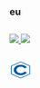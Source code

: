 ### eu

##

<div>
<a href="https://github.com/sayuts">
<img height="180em" src="https://github-readme-stats.vercel.app/api/top-langs/?username=LuisGuilhermeGranada&layout=compact&langs_count=7&theme=algolia"/>
<img height="180em" src="https://github-readme-stats.vercel.app/api?username=LuisGuilhermeGranada&show_icons=true&theme=algolia&include_all_commits=true&count_private=false"/>
</div>

##
  
<div>
    <img align="center" alt="Eu-C" height="30" width="40" src="https://raw.githubusercontent.com/devicons/devicon/master/icons/c/c-line.svg">
</div>

